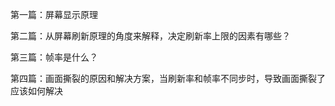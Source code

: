
第一篇：屏幕显示原理

第二篇：从屏幕刷新原理的角度来解释，决定刷新率上限的因素有哪些？

第三篇：帧率是什么？

第四篇：画面撕裂的原因和解决方案，当刷新率和帧率不同步时，导致画面撕裂了应该如何解决